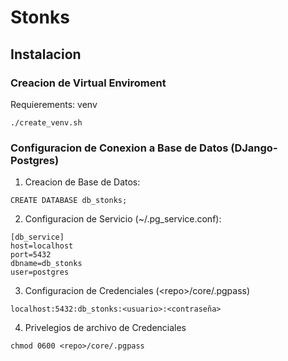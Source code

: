 # Stonks

## Instalacion

### Creacion de Virtual Enviroment
Requierements: venv
```
./create_venv.sh
```

### Configuracion de Conexion a Base de Datos (DJango-Postgres)

1) Creacion de Base de Datos:
```
CREATE DATABASE db_stonks;
```

2) Configuracion de Servicio (~/.pg_service.conf):
```
[db_service]
host=localhost
port=5432
dbname=db_stonks
user=postgres
```

3) Configuracion de Credenciales (\<repo\>/core/.pgpass)
```
localhost:5432:db_stonks:<usuario>:<contraseña>
```

4) Privelegios de archivo de Credenciales
```
chmod 0600 <repo>/core/.pgpass
```
